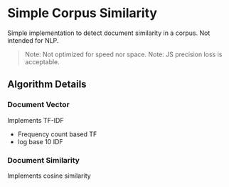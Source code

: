 # Simple Corpus Similarity

Simple implementation to detect document similarity in a corpus. Not intended for NLP.

> Note: Not optimized for speed nor space.
> Note: JS precision loss is acceptable.

## Algorithm Details

### Document Vector

Implements TF-IDF

- Frequency count based TF
- log base 10 IDF

### Document Similarity

Implements cosine similarity
